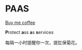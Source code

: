 # PAAS

[Buy me coffee](https://www.buymeacoffee.com/hamsterbase)

**P**rotect **a**ss **a**s **s**ervices

每隔一小时提醒你一次，提肛保菊花。
